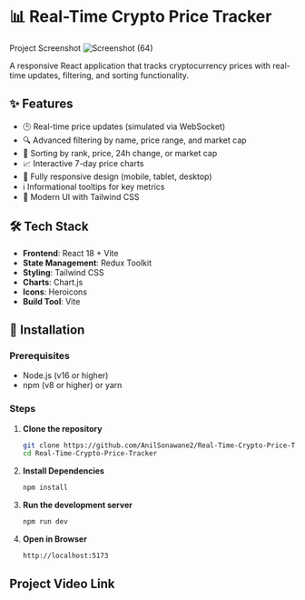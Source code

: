# 📊 Real-Time Crypto Price Tracker

Project Screenshot ![Screenshot (64)](https://github.com/user-attachments/assets/32acbd65-3d7c-4e3f-90e9-ce1dc79cd762)

A responsive React application that tracks cryptocurrency prices with real-time updates, filtering, and sorting functionality.

## ✨ Features

- 🕒 Real-time price updates (simulated via WebSocket)
- 🔍 Advanced filtering by name, price range, and market cap
- 🔄 Sorting by rank, price, 24h change, or market cap
- 📈 Interactive 7-day price charts
- 📱 Fully responsive design (mobile, tablet, desktop)
- ℹ️ Informational tooltips for key metrics
- 🎨 Modern UI with Tailwind CSS

## 🛠 Tech Stack

- **Frontend**: React 18 + Vite
- **State Management**: Redux Toolkit
- **Styling**: Tailwind CSS
- **Charts**: Chart.js
- **Icons**: Heroicons
- **Build Tool**: Vite

## 🚀 Installation

### Prerequisites
- Node.js (v16 or higher)
- npm (v8 or higher) or yarn

### Steps

1. **Clone the repository**
   ```bash
   git clone https://github.com/AnilSonawane2/Real-Time-Crypto-Price-Tracker.git
   cd Real-Time-Crypto-Price-Tracker

2. **Install Dependencies**
   ```bash
   npm install

3. **Run the development server**
   ```bash
   npm run dev

4. **Open in Browser**
   ```bash
   http://localhost:5173

## Project Video Link

